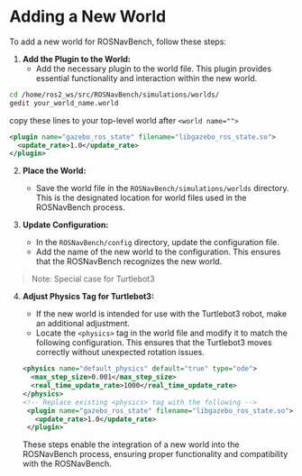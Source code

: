 # Adding a New World

To add a new world for ROSNavBench, follow these steps:

1. **Add the Plugin to the World:**
   - Add the necessary plugin to the world file. This plugin provides essential functionality and interaction within the new world.

```bash
cd /home/ros2_ws/src/ROSNavBench/simulations/worlds/
gedit your_world_name.world
```

copy these lines to your top-level world after `<world name="">`

```xml
<plugin name="gazebo_ros_state" filename="libgazebo_ros_state.so">
  <update_rate>1.0</update_rate>
</plugin>
```

2. **Place the World:**

   - Save the world file in the `ROSNavBench/simulations/worlds` directory. This is the designated location for world files used in the ROSNavBench process.

3. **Update Configuration:**

   - In the `ROSNavBench/config` directory, update the configuration file.
   - Add the name of the new world to the configuration. This ensures that the ROSNavBench recognizes the new world.

> Note: Special case for Turtlebot3

4. **Adjust Physics Tag for Turtlebot3:**

   - If the new world is intended for use with the Turtlebot3 robot, make an additional adjustment.
   - Locate the `<physics>` tag in the world file and modify it to match the following configuration. This ensures that the Turtlebot3 moves correctly without unexpected rotation issues.

   ```xml
   <physics name="default_physics" default="true" type="ode">
     <max_step_size>0.001</max_step_size>
     <real_time_update_rate>1000</real_time_update_rate>
   </physics>
   <!-- Replace existing <physics> tag with the following -->
    <plugin name="gazebo_ros_state" filename="libgazebo_ros_state.so">
      <update_rate>1.0</update_rate>
    </plugin>
    ```

    These steps enable the integration of a new world into the ROSNavBench process, ensuring proper functionality and compatibility with the ROSNavBench.
